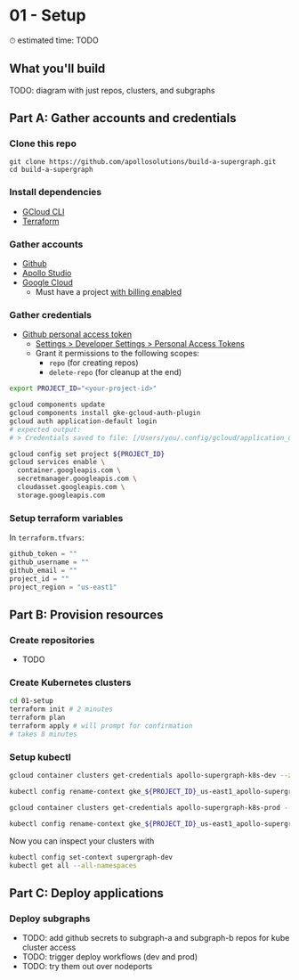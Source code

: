 # 01 - Setup

⏱ estimated time: TODO

## What you'll build

TODO: diagram with just repos, clusters, and subgraphs

## Part A: Gather accounts and credentials

### Clone this repo

```
git clone https://github.com/apollosolutions/build-a-supergraph.git
cd build-a-supergraph
```

### Install dependencies

- [GCloud CLI](https://cloud.google.com/sdk/docs/install)
- [Terraform](https://learn.hashicorp.com/tutorials/terraform/install-cli)

### Gather accounts

- [Github](https://github.com/signup)
- [Apollo Studio](https://studio.apollographql.com/signup?referrer=build-a-supergraph)
- [Google Cloud](https://console.cloud.google.com/freetrial)
  - Must have a project [with billing enabled](https://cloud.google.com/resource-manager/docs/creating-managing-projects#gcloud)

### Gather credentials

- [Github personal access token](https://docs.github.com/en/authentication/keeping-your-account-and-data-secure/creating-a-personal-access-token)
  - [Settings > Developer Settings > Personal Access Tokens](https://github.com/settings/tokens)
  - Grant it permissions to the following scopes:
    - `repo` (for creating repos)
    - `delete-repo` (for cleanup at the end)

```sh
export PROJECT_ID="<your-project-id>"

gcloud components update
gcloud components install gke-gcloud-auth-plugin
gcloud auth application-default login
# expected output:
# > Credentials saved to file: [/Users/you/.config/gcloud/application_default_credentials.json]

gcloud config set project ${PROJECT_ID}
gcloud services enable \
  container.googleapis.com \
  secretmanager.googleapis.com \
  cloudasset.googleapis.com \
  storage.googleapis.com
```

### Setup terraform variables

In `terraform.tfvars`:

```terraform
github_token = ""
github_username = ""
github_email = ""
project_id = ""
project_region = "us-east1"
```

## Part B: Provision resources

### Create repositories

- TODO

### Create Kubernetes clusters

```sh
cd 01-setup
terraform init # 2 minutes
terraform plan
terraform apply # will prompt for confirmation
# takes 8 minutes
```

### Setup kubectl

```sh
gcloud container clusters get-credentials apollo-supergraph-k8s-dev --zone us-east1 --project $PROJECT_ID

kubectl config rename-context gke_${PROJECT_ID}_us-east1_apollo-supergraph-k8s-dev supergraph-dev

gcloud container clusters get-credentials apollo-supergraph-k8s-prod --zone us-east1 --project $PROJECT_ID

kubectl config rename-context gke_${PROJECT_ID}_us-east1_apollo-supergraph-k8s-prod supergraph-prod
```

Now you can inspect your clusters with

```sh
kubectl config set-context supergraph-dev
kubectl get all --all-namespaces
```

## Part C: Deploy applications

### Deploy subgraphs

- TODO: add github secrets to subgraph-a and subgraph-b repos for kube cluster access
- TODO: trigger deploy workflows (dev and prod)
- TODO: try them out over nodeports
